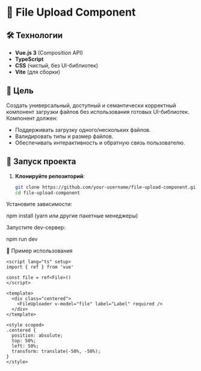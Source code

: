 # 📁 File Upload Component

## 🛠️ Технологии

- **Vue.js 3** (Composition API)
- **TypeScript**
- **CSS** (чистый, без UI-библиотек)
- **Vite** (для сборки)

## 🎯 Цель

Создать универсальный, доступный и семантически корректный компонент загрузки файлов без использования готовых UI-библиотек. Компонент должен:

- Поддерживать загрузку одного/нескольких файлов.
- Валидировать типы и размер файлов.
- Обеспечивать интерактивность и обратную связь пользователю.

## 🚀 Запуск проекта

1. **Клонируйте репозиторий**:
   ```bash
   git clone https://github.com/your-username/file-upload-component.git
   cd file-upload-component
   ```

Установите зависимости:

npm install (yarn или другие пакетные менеджеры)

Запустите dev-сервер:

npm run dev

📝 Пример использования

```
<script lang="ts" setup>
import { ref } from 'vue'

const file = ref<File>()
</script>

<template>
  <div class="centered">
    <FileUploader v-model="file" label="Label" required />
  </div>
</template>

<style scoped>
.centered {
  position: absolute;
  top: 50%;
  left: 50%;
  transform: translate(-50%, -50%);
}
</style>

```
